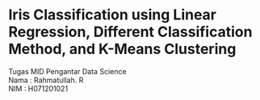 # Iris Classification using Linear Regression, Different Classification Method, and K-Means Clustering
Tugas MID Pengantar Data Science<br>
Nama : Rahmatullah. R<br>
NIM : H071201021
